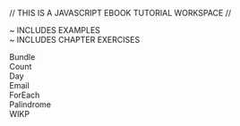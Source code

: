 <p>// THIS IS A JAVASCRIPT EBOOK TUTORIAL WORKSPACE //</p>
<p>
~ INCLUDES EXAMPLES<br>
~ INCLUDES CHAPTER EXERCISES
</p>
Bundle<br>
Count<br>
Day<br>
Email<br>
ForEach<br>
Palindrome<br>
WIKP
